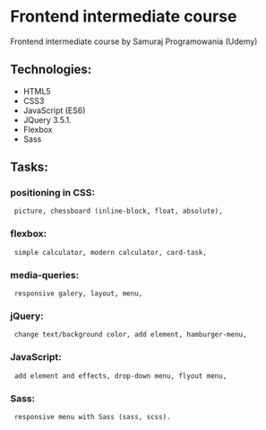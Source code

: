 # Frontend intermediate course
Frontend intermediate course by Samuraj Programowania (Udemy)

## Technologies:
 * HTML5
 * CSS3
 * JavaScript (ES6)
 * JQuery 3.5.1.
 * Flexbox
 * Sass

## Tasks:
 ### positioning in CSS: 
     picture, chessboard (inline-block, float, absolute),
 ### flexbox: 
     simple calculator, modern calculator, card-task,
 ### media-queries:
     responsive galery, layout, menu,
 ### jQuery: 
     change text/background color, add element, hamburger-menu,
 ### JavaScript: 
     add element and effects, drop-down menu, flyout menu, 
 ### Sass: 
     responsive menu with Sass (sass, scss).
